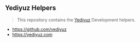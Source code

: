 ## Yediyuz Helpers

> This repository contains the [Yediyuz](https://github.com/yediyuz) Development helpers.


- https://github.com/yediyuz
- https://yediyuz.com